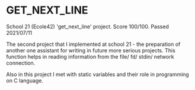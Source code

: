 # GET_NEXT_LINE

School 21 (Ecole42) 'get_next_line' project. 
Score 100/100. Passed 2021/07/11

The second project that I implemented at school 21 - the preparation of another one assistant for writing in future more serious projects.
This function helps in reading information from the file/ fd/ stdin/ network connection.

Also in this project I met with static variables and their role in programming on C language.
